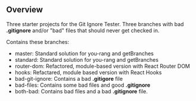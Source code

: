 ## Overview

Three starter projects for the Git Ignore Tester. Three branches with bad **.gitignore** and/or "bad" files that should never get checked in.

Contains these branches:

- master: Standard solution for you-rang and getBranches
- standard: Standard solution for you-rang and getBranches
- router-dom: Refactored, module-based version with React Router DOM
- hooks: Refactared, module based version with React Hooks
- bad-git-ignore: Contains a bad **.gitigore** file
- bad-files: Contains some bad files and good **.gitignore** 
- both-bad: Contains bad files and a bad **.gitignore** file.
